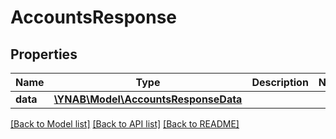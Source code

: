 # AccountsResponse

## Properties
Name | Type | Description | Notes
------------ | ------------- | ------------- | -------------
**data** | [**\YNAB\Model\AccountsResponseData**](AccountsResponseData.md) |  | 

[[Back to Model list]](../../README.md#documentation-for-models) [[Back to API list]](../../README.md#documentation-for-api-endpoints) [[Back to README]](../../README.md)

